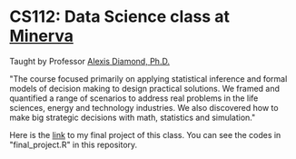 
# CS112: Data Science class at [Minerva](https://www.theguardian.com/education/2020/jul/30/the-future-of-education-or-just-hype-the-rise-of-minerva-the-worlds-most-selective-university)

Taught by Professor [Alexis Diamond, Ph.D.](https://www.minerva.kgi.edu/people/alexis-diamond-phd/)

"The course focused primarily on applying statistical inference and formal models of decision making to design practical solutions. We framed
and quantified a range of scenarios to address real problems in the life sciences, energy and technology industries.
We also discovered how to make big strategic decisions with math, statistics and simulation."

Here is the [link](https://drive.google.com/drive/u/0/folders/1oUc_GP9Q_EymRjWngD_5OsZ8Fao1d8LP) to my final project of this class. You can see the codes in "final_project.R" in this repository. 

